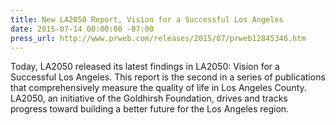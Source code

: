 ```yaml
---
title: New LA2050 Report, Vision for a Successful Los Angeles
date: 2015-07-14 00:00:00 -07:00
press_url: http://www.prweb.com/releases/2015/07/prweb12845346.htm
---
```


Today, LA2050 released its latest findings in LA2050: Vision for a Successful Los Angeles. This report is the second in a series of publications that comprehensively measure the quality of life in Los Angeles County. LA2050, an initiative of the Goldhirsh Foundation, drives and tracks progress toward building a better future for the Los Angeles region.
